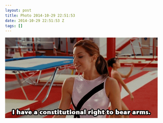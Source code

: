 ```yaml
---
layout: post
title: Photo 2014-10-29 22:51:53
date: 2014-10-29 22:51:53 Z
tags: []
---
```

![](/media/2014/10/101290872394.gif)
